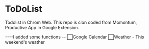 # ToDoList
Todolist in Chrom Web.
This repo is clon coded from Momontum, Productive App in Google Extension.

----I added some functions --
⬜Google Calendar
⬜Weather - This weekend's weather
